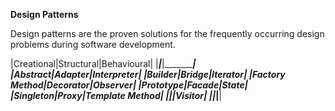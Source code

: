 **Design Patterns**

  Design patterns are the proven solutions for the frequently occurring design problems during software development.
  
  |Creational|Structural|Behavioural|
  |_________|_________|______________|
  |Abstract|Adapter|Interpreter|
  |Builder|Bridge|Iterator|
  |Factory Method|Decorator|Observer|
  |Prototype|Facade|State|
  |Singleton|Proxy|Template Method|
  |||Visitor|
  |__|___|__|

